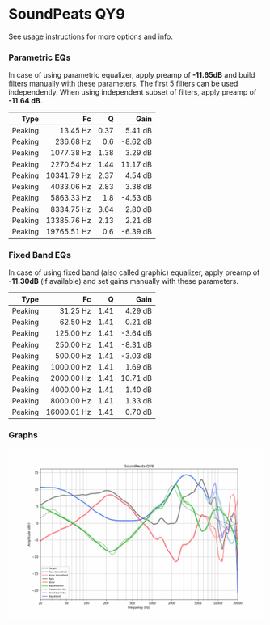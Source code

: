 # SoundPeats QY9
See [usage instructions](https://github.com/jaakkopasanen/AutoEq#usage) for more options and info.

### Parametric EQs
In case of using parametric equalizer, apply preamp of **-11.65dB** and build filters manually
with these parameters. The first 5 filters can be used independently.
When using independent subset of filters, apply preamp of **-11.64 dB**.

| Type    | Fc          |    Q | Gain     |
|--------:|------------:|-----:|---------:|
| Peaking | 13.45 Hz    | 0.37 | 5.41 dB  |
| Peaking | 236.68 Hz   | 0.6  | -8.62 dB |
| Peaking | 1077.38 Hz  | 1.38 | 3.29 dB  |
| Peaking | 2270.54 Hz  | 1.44 | 11.17 dB |
| Peaking | 10341.79 Hz | 2.37 | 4.54 dB  |
| Peaking | 4033.06 Hz  | 2.83 | 3.38 dB  |
| Peaking | 5863.33 Hz  | 1.8  | -4.53 dB |
| Peaking | 8334.75 Hz  | 3.64 | 2.80 dB  |
| Peaking | 13385.76 Hz | 2.13 | 2.21 dB  |
| Peaking | 19765.51 Hz | 0.6  | -6.39 dB |

### Fixed Band EQs
In case of using fixed band (also called graphic) equalizer, apply preamp of **-11.30dB**
(if available) and set gains manually with these parameters.

| Type    | Fc          |    Q | Gain     |
|--------:|------------:|-----:|---------:|
| Peaking | 31.25 Hz    | 1.41 | 4.29 dB  |
| Peaking | 62.50 Hz    | 1.41 | 0.21 dB  |
| Peaking | 125.00 Hz   | 1.41 | -3.64 dB |
| Peaking | 250.00 Hz   | 1.41 | -8.31 dB |
| Peaking | 500.00 Hz   | 1.41 | -3.03 dB |
| Peaking | 1000.00 Hz  | 1.41 | 1.69 dB  |
| Peaking | 2000.00 Hz  | 1.41 | 10.71 dB |
| Peaking | 4000.00 Hz  | 1.41 | 1.40 dB  |
| Peaking | 8000.00 Hz  | 1.41 | 1.33 dB  |
| Peaking | 16000.01 Hz | 1.41 | -0.70 dB |

### Graphs
![](./SoundPeats%20QY9.png)